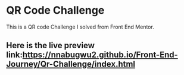 # QR Code Challenge
This is a QR code Challenge I solved from Front End Mentor.

## Here is the live preview link:https://nnabugwu2.github.io/Front-End-Journey/Qr-Challenge/index.html
